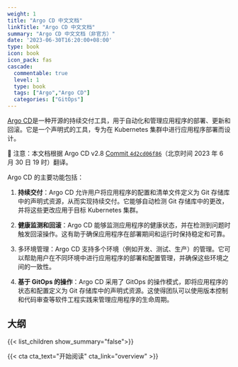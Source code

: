 ```yaml
---
weight: 1
title: "Argo CD 中文文档"
linkTitle: "Argo CD 中文文档"
summary: "Argo CD 中文文档（非官方）"
date: '2023-06-30T16:20:00+08:00'
type: book
icon: book
icon_pack: fas
cascade:
  commentable: true
  level: 1
  type: book
  tags: ["Argo","Argo CD"]
  categories: ["GitOps"]
---
```


[Argo CD](https://argo-cd.readthedocs.io/en/stable/)是一种开源的持续交付工具，用于自动化和管理应用程序的部署、更新和回滚。它是一个声明式的工具，专为在 Kubernetes 集群中进行应用程序部署而设计。

🔔 注意：本文档根据 Argo CD v2.8  [Commit `4d2cd06f86`](https://github.com/argoproj/argo-cd/tree/4d2cd06f86c1117418bda5b943876291a4473d38)（北京时间 2023 年 6 月 30 日 19 时）翻译。

Argo CD 的主要功能包括：

1. **持续交付**：Argo CD 允许用户将应用程序的配置和清单文件定义为 Git 存储库中的声明式资源，从而实现持续交付。它能够自动检测 Git 存储库中的更改，并将这些更改应用于目标 Kubernetes 集群。

2. **健康监测和回滚**：Argo CD 能够监测应用程序的健康状态，并在检测到问题时触发回滚操作。这有助于确保应用程序在部署期间和运行时保持稳定和可靠。

3. 多环境管理：Argo CD 支持多个环境（例如开发、测试、生产）的管理。它可以帮助用户在不同环境中进行应用程序的部署和配置管理，并确保这些环境之间的一致性。

4. **基于 GitOps 的操作**：Argo CD 采用了 GitOps 的操作模式，即将应用程序的状态和配置定义为 Git 存储库中的声明式资源。这使得团队可以使用版本控制和代码审查等软件工程实践来管理应用程序的生命周期。

## 大纲

{{< list_children show_summary="false">}}

{{< cta cta_text="开始阅读" cta_link="overview" >}}
